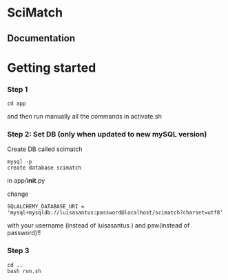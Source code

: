 # SciMatch

## Documentation

# Getting started

### Step 1

```
cd app
```
and then run manually all the commands in activate.sh

### Step 2: Set DB (only when updated to new mySQL version)

Create DB called scimatch
```
mysql -p
create database scimatch
```
in app/__init__.py

change
```
SQLALCHEMY_DATABASE_URI = 'mysql+mysqldb://luisasantus:password@localhost/scimatch?charset=utf8'
```
with your username (instead of luisasantus ) and psw(instead of password)!!


### Step 3
```
cd ..
bash run.sh
```
